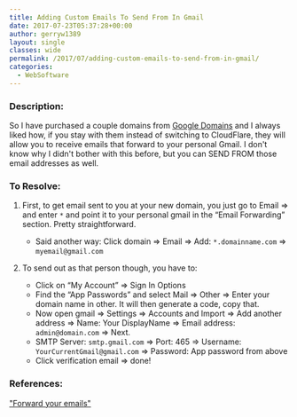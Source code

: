 ```yaml
---
title: Adding Custom Emails To Send From In Gmail
date: 2017-07-23T05:37:28+00:00
author: gerryw1389
layout: single
classes: wide
permalink: /2017/07/adding-custom-emails-to-send-from-in-gmail/
categories:
  - WebSoftware
---
```

<!--more-->

### Description:

So I have purchased a couple domains from [Google Domains](http://domains.google.com) and I always liked how, if you stay with them instead of switching to CloudFlare, they will allow you to receive emails that forward to your personal Gmail. I don't know why I didn't bother with this before, but you can SEND FROM those email addresses as well.

### To Resolve:

1. First, to get email sent to you at your new domain, you just go to Email => and enter `*` and point it to your personal gmail in the &#8220;Email Forwarding&#8221; section. Pretty straightforward.

   - Said another way: Click domain => Email => Add: `*.domainname.com` => `myemail@gmail.com`

2. To send out as that person though, you have to:

   - Click on &#8220;My Account&#8221; => Sign In Options
   - Find the &#8220;App Passwords&#8221; and select Mail => Other => Enter your domain name in other. It will then generate a code, copy that.
   - Now open gmail => Settings => Accounts and Import => Add another address => Name: Your DisplayName => Email address: `admin@domain.com` => Next.
   - SMTP Server: `smtp.gmail.com` => Port: 465 => Username: `YourCurrentGmail@gmail.com` => Password: App password from above
   - Click verification email => done!

### References:

["Forward your emails"](https://support.google.com/domains/answer/3251241?hl=en)  